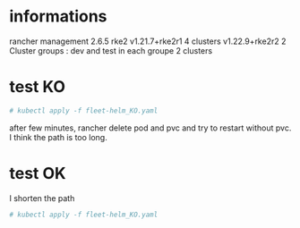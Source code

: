 
# informations
rancher management 2.6.5 rke2 v1.21.7+rke2r1
4 clusters v1.22.9+rke2r2
2 Cluster groups : dev and test
in each groupe 2 clusters


# test KO

```bash
# kubectl apply -f fleet-helm_KO.yaml
```
after few minutes, rancher delete pod and pvc and try to restart without pvc.
I think the path is too long.

# test OK
I shorten the path
```bash
# kubectl apply -f fleet-helm_KO.yaml
```
